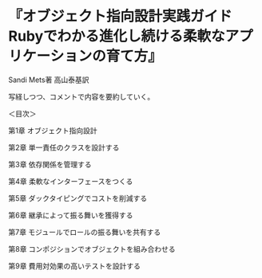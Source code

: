 # 『オブジェクト指向設計実践ガイド　Rubyでわかる進化し続ける柔軟なアプリケーションの育て方』
Sandi Mets著 高山泰基訳

写経しつつ、コメントで内容を要約していく。

＜目次＞

第1章 オブジェクト指向設計

第2章 単一責任のクラスを設計する

第3章 依存関係を管理する

第4章 柔軟なインターフェースをつくる

第5章 ダックタイピングでコストを削減する

第6章 継承によって振る舞いを獲得する

第7章 モジュールでロールの振る舞いを共有する

第8章 コンポジションでオブジェクトを組み合わせる

第9章 費用対効果の高いテストを設計する
